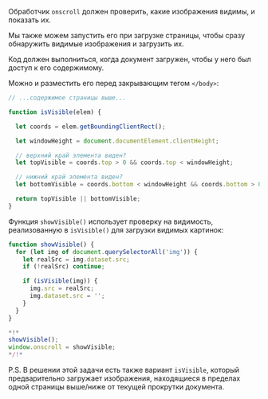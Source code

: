 Обработчик `onscroll` должен проверить, какие изображения видимы, и показать их.

Мы также можем запустить его при загрузке страницы, чтобы сразу обнаружить видимые изображения и загрузить их.

Код должен выполниться, когда документ загружен, чтобы у него был доступ к его содержимому.

Можно и разместить его перед закрывающим тегом `</body>`:

```js
// ...содержимое страницы выше...

function isVisible(elem) {

  let coords = elem.getBoundingClientRect();

  let windowHeight = document.documentElement.clientHeight;

  // верхний край элемента виден?
  let topVisible = coords.top > 0 && coords.top < windowHeight;

  // нижний край элемента виден?
  let bottomVisible = coords.bottom < windowHeight && coords.bottom > 0;

  return topVisible || bottomVisible;
}
```

Функция `showVisible()` использует проверку на видимость, реализованную в `isVisible()` для загрузки видимых картинок:

```js
function showVisible() {
  for (let img of document.querySelectorAll('img')) {
    let realSrc = img.dataset.src;
    if (!realSrc) continue;

    if (isVisible(img)) {
      img.src = realSrc;
      img.dataset.src = '';
    }
  }
}

*!*
showVisible();
window.onscroll = showVisible;
*/!*
```

P.S. В решении этой задачи есть также вариант `isVisible`, который предварительно загружает изображения, находящиеся в пределах одной страницы выше/ниже от текущей прокрутки документа.
